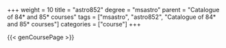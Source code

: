 +++
weight = 10
title = "astro852"
degree = "msastro"
parent = "Catalogue of 84* and 85* courses"
tags = ["msastro", "astro852", "Catalogue of 84* and 85* courses"]
categories = ["course"]
+++

{{< genCoursePage >}}
